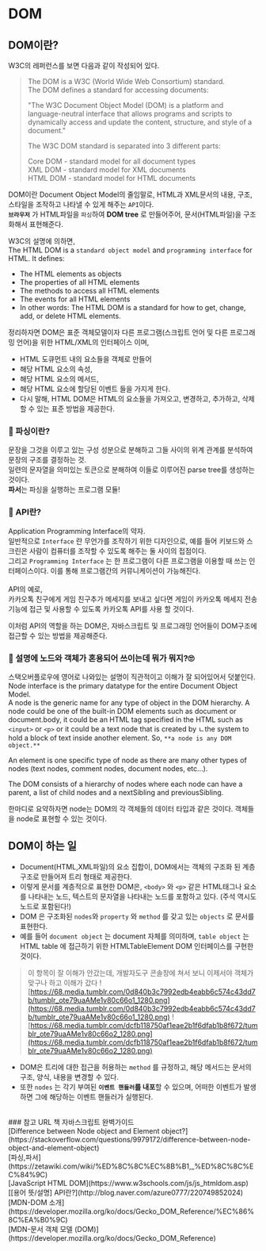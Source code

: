 # DOM

## DOM이란?
W3C의 레퍼런스를 보면 다음과 같이 작성되어 있다.

>The DOM is a W3C (World Wide Web Consortium) standard.
><br>The DOM defines a standard for accessing documents:
>
>"The W3C Document Object Model (DOM) is a platform and language-neutral interface that allows programs and scripts to dynamically access and update the content, structure, and style of a document."
>
>The W3C DOM standard is separated into 3 different parts:
>
>Core DOM - standard model for all document types<br>
>XML DOM - standard model for XML documents<br>
>HTML DOM - standard model for HTML documents<br>


DOM이란 Document Object Model의 줄임말로, HTML과 XML문서의 내용, 구조, 스타일을 조작하고 나타낼 수 있게 해주는 `API`이다.<br>
**`브라우저`** 가 HTML파일을 `파싱`하여 **DOM tree** 로 만들어주어, 문서(HTML파일)을 구조화해서 표현해준다.

W3C의 설명에 의하면, <br>
The HTML DOM is a `standard object model` and `programming interface` for HTML. It defines:

- The HTML elements as objects
- The properties of all HTML elements
- The methods to access all HTML elements
- The events for all HTML elements
- In other words: The HTML DOM is a standard for how to get, change, add, or delete HTML elements.

정리하자면 DOM은 표준 객체모델이자 다른 프로그램(스크립트 언어 및 다른 프로그래밍 언어)을 위한 HTML/XML의 인터페이스 이며,<br>

- HTML 도큐먼트 내의 요소들을 객체로 만들어
- 해당 HTML 요소의 속성,
- 해당 HTML 요소의 메서드,
- 해당 HTML 요소에 할당된 이벤트 들을 가지게 한다.
- 다시 말해, HTML DOM은 HTML의 요소들을 가져오고, 변경하고, 추가하고, 삭제할 수 있는 표준 방법을 제공한다.

### 📌 파싱이란?
문장을 그것을 이루고 있는 구성 성분으로 분해하고 그들 사이의 위계 관계를 분석하여 문장의 구조를 결정하는 것.<br>
일련의 문자열을 의미있는 토큰으로 분해하여 이들로 이루어진 parse tree를 생성하는 것이다.<br> **파서**는 파싱을 실행하는 프로그램 모듈!

### 📌 API란?
Application Programming Interface의 약자.<br>일반적으로 `Interface` 란 무언가를 조작하기 위한 디자인으로, 예를 들어 키보드와 스크린은 사람이 컴퓨터를 조작할 수 있도록 해주는 둘 사이의 접점이다. <br>그리고 `Programming Interface` 는 한 프로그램이 다른 프로그램을 이용할 때 쓰는 인터페이스이다. 이를 통해 프로그램간의 커뮤니케이션이 가능해진다. <br><br>API의 예로,<br> 카카오톡 친구에게 게임 친구추가 메세지를 보내고 싶다면 게임이 카카오톡 메세지 전송 기능에 접근 및 사용할 수 있도록 카카오톡 API를 사용 할 것이다.

이처럼 API의 역할을 하는 DOM은, 자바스크립트 및 프로그래밍 언어들이 DOM구조에 접근할 수 있는 방법을 제공해준다.

### 📌 설명에 노드와 객체가 혼용되어 쓰이는데 뭐가 뭐지?🙄
스택오버플로우에 영어로 나와있는 설명이 직관적이고 이해가 잘 되어있어서 덧붙인다.<br>
Node interface is the primary datatype for the entire Document Object Model.<br>A node is the generic name for any type of object in the DOM hierarchy. A node could be one of the built-in DOM elements such as document or document.body, it could be an HTML tag specified in the HTML such as `<input>` or `<p>` or it could be a text node that is created by ㄴthe system to hold a block of text inside another element. So, `**a node is any DOM object.**`

An element is one specific type of node as there are many other types of nodes (text nodes, comment nodes, document nodes, etc...).

The DOM consists of a hierarchy of nodes where each node can have a parent, a list of child nodes and a nextSibling and previousSibling.

한마디로 요약하자면 node는 DOM의 각 객체들의 데이터 타입과 같은 것이다. 객체들을 node로 표현할 수 있는 것이다.

## DOM이 하는 일

- Document(HTML,XML파일)의 요소 집합이, DOM에서는 객체의 구조화 된 계층구조로 만들어져 트리 형태로 제공한다.
- 이렇게 문서를 계층적으로 표현한 DOM은, `<body>` 와 `<p>` 같은 HTML태그나 요소를 나타내는 노드, 텍스트의 문자열을 나타내는 노드를 포함하고 있다. (주석 역시도 노드로 포함된다!)
- DOM 은 구조화된 `nodes`와 `property` 와 `method` 를 갖고 있는 `objects` 로 문서를 표현한다.
- 예를 들어 `document object` 는 document 자체를 의미하며, `table object` 는 HTML table 에 접근하기 위한 HTMLTableElement DOM 인터페이스를 구현한 것이다.
> 이 항목이 잘 이해가 안갔는데, 개발자도구 콘솔창에 쳐서 보니 이제서야 객체가 맞구나 하고 이해가 갔다
> ![https://68.media.tumblr.com/0d840b3c7992edb4eabb6c574c43dd7b/tumblr_ote79uaAMe1v80c66o1_1280.png](https://68.media.tumblr.com/0d840b3c7992edb4eabb6c574c43dd7b/tumblr_ote79uaAMe1v80c66o1_1280.png)
> ![https://68.media.tumblr.com/dcfb118750af1eae2b1f6dfab1b8f672/tumblr_ote79uaAMe1v80c66o2_1280.png](https://68.media.tumblr.com/dcfb118750af1eae2b1f6dfab1b8f672/tumblr_ote79uaAMe1v80c66o2_1280.png)



- DOM은 트리에 대한 접근을 허용하는 `method` 를 규정하고, 해당 메서드는 문서의 구조, 양식, 내용을 변경할 수 있다.
- 또한 `nodes` 는 각기 부여된 **`이벤트 핸들러`를 내포**할 수 있으며, 어떠한 이벤트가 발생하면 그에 해당하는 이벤트 핸들러가 실행된다.


<br>
### 참고 URL
책 자바스크립트 완벽가이드<br>
[Difference between Node object and Element object?](https://stackoverflow.com/questions/9979172/difference-between-node-object-and-element-object)<br>
[파싱,파서](https://zetawiki.com/wiki/%ED%8C%8C%EC%8B%B1,_%ED%8C%8C%EC%84%9C)<br>
[JavaScript HTML DOM](https://www.w3schools.com/js/js_htmldom.asp)<br>[[용어 뜻/설명] API란?](http://blog.naver.com/azure0777/220749852024)<br>[MDN-DOM 소개](https://developer.mozilla.org/ko/docs/Gecko_DOM_Reference/%EC%86%8C%EA%B0%9C)<br>[MDN-문서 객체 모델 (DOM)](https://developer.mozilla.org/ko/docs/Gecko_DOM_Reference)<br>

